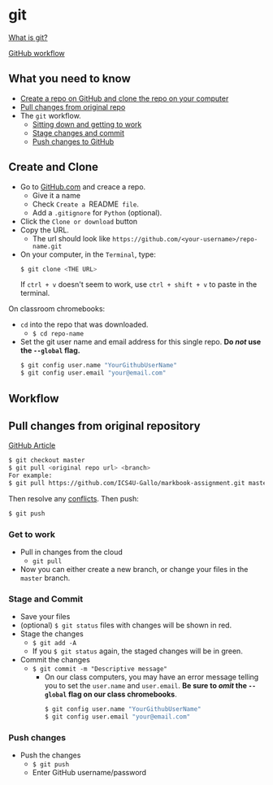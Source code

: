 # git
[What is git?](https://guides.github.com/introduction/git-handbook/)

[GitHub workflow](https://guides.github.com/introduction/flow/)


## What you need to know
- [Create a repo on GitHub and clone the repo on your computer](#create-and-clone)
- [Pull changes from original repo](#pull-changes-from-original-repository)
- The `git` workflow.
  - [Sitting down and getting to work](#get-to-work)
  - [Stage changes and commit](#stage-and-commit)
  - [Push changes to GitHub](#push-changes)

## Create and Clone
- Go to [GitHub.com](github.com) and creace a repo.
  - Give it a name
  - Check `Create a `README` file`.
  - Add a `.gitignore` for `Python` (optional).
- Click the `Clone or download` button 
- Copy the URL.
  - The url should look like `https://github.com/<your-username>/repo-name.git`
- On your computer, in the `Terminal`, type:
    ```sh
    $ git clone <THE URL>
    ```
    If `ctrl + v` doesn't seem to work, use  `ctrl + shift + v` to paste in the terminal.

On classroom chromebooks:
- `cd` into the repo that was downloaded.
  - `$ cd repo-name`
- Set the git user name and email address for this single repo. **Do *not* use the `--global` flag.**
    ```sh
    $ git config user.name "YourGithubUserName"
    $ git config user.email "your@email.com"
    ```

## Workflow
## Pull changes from original repository
[GitHub Article](https://help.github.com/en/articles/merging-an-upstream-repository-into-your-fork)
```sh
$ git checkout master
$ git pull <original repo url> <branch>
For example:
$ git pull https://github.com/ICS4U-Gallo/markbook-assignment.git master
```
Then resolve any [conflicts](https://help.github.com/en/articles/addressing-merge-conflicts).
Then push:
```sh
$ git push
```

### Get to work
- Pull in changes from the cloud
  - `git pull`
- Now you can either create a new branch, or change your files in the `master` branch.

### Stage and Commit
- Save your files
- (optional) `$ git status` files with changes will be shown in red.
- Stage the changes
  - `$ git add -A`
  - If you `$ git status` again, the staged changes will be in green.
- Commit the changes
  - `$ git commit -m "Descriptive message"`
    - On our class computers, you may have an error message telling you to set the `user.name` and `user.email`. **Be sure to *omit* the `--global` flag on our class chromebooks**.
      ```sh
      $ git config user.name "YourGithubUserName"
      $ git config user.email "your@email.com"
      ```
 ### Push changes
- Push the changes
  - `$ git push`
  - Enter GitHub username/password
